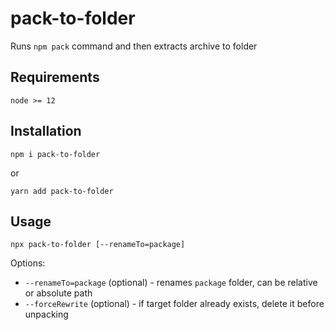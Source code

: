 # pack-to-folder
Runs `npm pack` command and then extracts archive to folder

## Requirements
`node >= 12`

## Installation
`npm i pack-to-folder`

or 

`yarn add pack-to-folder`

## Usage
`npx pack-to-folder [--renameTo=package]`

Options:
  - `--renameTo=package` (optional) - renames `package` folder, can be relative or absolute path
  - `--forceRewrite` (optional) - if target folder already exists, delete it before unpacking
